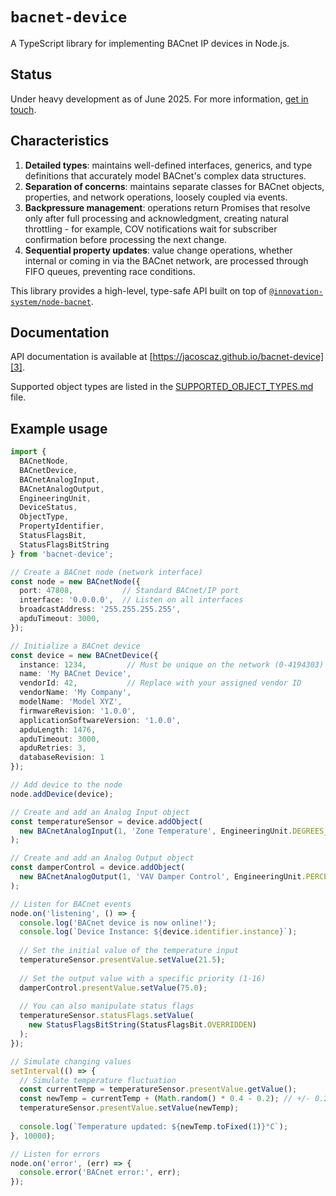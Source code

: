 
# `bacnet-device`

A TypeScript library for implementing BACnet IP devices in Node.js.

## Status

Under heavy development as of June 2025. For more information, [get in touch][1].

## Characteristics

1. **Detailed types**: maintains well-defined interfaces, generics, and type
   definitions  that accurately model BACnet's complex data structures.
2. **Separation of concerns**: maintains separate classes for BACnet objects,
   properties, and network operations, loosely coupled via events.
3. **Backpressure management**: operations return Promises that resolve only
   after full processing and acknowledgment, creating natural throttling - for 
   example, COV notifications wait for subscriber confirmation before processing
   the next change.
4. **Sequential property updates**: value change operations, whether internal
   or coming in via the BACnet network, are processed through FIFO queues,
   preventing race conditions.

This library provides a high-level, type-safe API built on top of
[`@innovation-system/node-bacnet`][2].

## Documentation

API documentation is available at [https://jacoscaz.github.io/bacnet-device][3].

Supported object types are listed in the [SUPPORTED_OBJECT_TYPES.md][4] file.

## Example usage

```typescript
import { 
  BACnetNode, 
  BACnetDevice,
  BACnetAnalogInput,
  BACnetAnalogOutput,
  EngineeringUnit,
  DeviceStatus,
  ObjectType,
  PropertyIdentifier,
  StatusFlagsBit,
  StatusFlagsBitString
} from 'bacnet-device';

// Create a BACnet node (network interface)
const node = new BACnetNode({
  port: 47808,           // Standard BACnet/IP port
  interface: '0.0.0.0',  // Listen on all interfaces
  broadcastAddress: '255.255.255.255',
  apduTimeout: 3000,
});

// Initialize a BACnet device
const device = new BACnetDevice({
  instance: 1234,         // Must be unique on the network (0-4194303)
  name: 'My BACnet Device',
  vendorId: 42,           // Replace with your assigned vendor ID
  vendorName: 'My Company',
  modelName: 'Model XYZ',
  firmwareRevision: '1.0.0',
  applicationSoftwareVersion: '1.0.0',
  apduLength: 1476,
  apduTimeout: 3000,
  apduRetries: 3,
  databaseRevision: 1
});

// Add device to the node
node.addDevice(device);

// Create and add an Analog Input object
const temperatureSensor = device.addObject(
  new BACnetAnalogInput(1, 'Zone Temperature', EngineeringUnit.DEGREES_CELSIUS)
);

// Create and add an Analog Output object
const damperControl = device.addObject(
  new BACnetAnalogOutput(1, 'VAV Damper Control', EngineeringUnit.PERCENT)
);

// Listen for BACnet events
node.on('listening', () => {
  console.log('BACnet device is now online!');
  console.log(`Device Instance: ${device.identifier.instance}`);
  
  // Set the initial value of the temperature input
  temperatureSensor.presentValue.setValue(21.5);
  
  // Set the output value with a specific priority (1-16)
  damperControl.presentValue.setValue(75.0);
  
  // You can also manipulate status flags
  temperatureSensor.statusFlags.setValue(
    new StatusFlagsBitString(StatusFlagsBit.OVERRIDDEN)
  );
});

// Simulate changing values
setInterval(() => {
  // Simulate temperature fluctuation
  const currentTemp = temperatureSensor.presentValue.getValue();
  const newTemp = currentTemp + (Math.random() * 0.4 - 0.2); // +/- 0.2°C
  temperatureSensor.presentValue.setValue(newTemp);
  
  console.log(`Temperature updated: ${newTemp.toFixed(1)}°C`);
}, 10000);

// Listen for errors
node.on('error', (err) => {
  console.error('BACnet error:', err);
});
```

[1]: https://github.com/jacoscaz/bacnet-device
[2]: https://github.com/innovation-system/node-bacnet
[3]: https://jacoscaz.github.io/bacnet-device
[4]: ./SUPPORTED_OBJECT_TYPES.md
